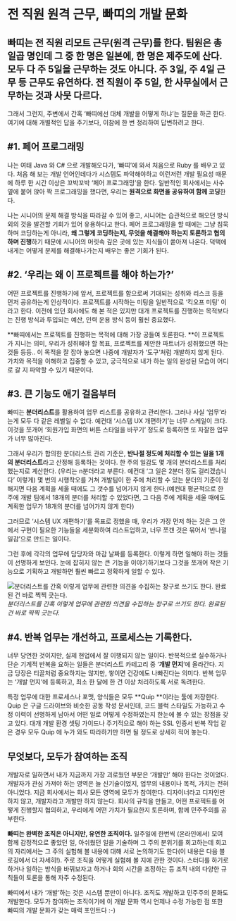 
# 전 직원 원격 근무, 빠띠의 개발 문화

## 빠띠는 전 직원 리모트 근무(원격 근무)를 한다. 팀원은 총 일곱 명인데 그 중 한 명은 일본에, 한 명은 제주도에 산다. 모두 다 주 5일을 근무하는 것도 아니다. 주 3일, 주 4일 근무 등 근무도 유연하다. 전 직원이 주 5일, 한 사무실에서 근무하는 것과 사뭇 다르다.

그래서 그런지, 주변에서 간혹 ‘빠띠에선 대체 개발을 어떻게 하냐’는 질문을 하곤 한다. 여기에 대해 개별적인 답을 주기보다, 이참에 한 번 정리하여 답변하려고 한다.

## #1. 페어 프로그래밍

나는 여태 Java 와 C# 으로 개발해오다가, ‘빠띠’에 와서 처음으로 Ruby 를 배우고 있다. 처음 해 보는 개발 언어인데다가 시스템도 파악해야하고 이런저런 개발 필요성 때문에 하루 한 시간 이상은 꼬박꼬박 ‘페어 프로그래밍’을 한다. 일반적인 회사에서는 사수 옆에 붙어 앉아 짝 프로그래밍을 했다면, 우리는 **원격으로 화면을 공유하여 함께 코딩**한다.

나는 시니어의 문제 해결 방식을 따라갈 수 있어 좋고, 시니어는 습관적으로 해오던 방식 외의 것을 발견할 기회가 있어 유용하다고 한다. 페어 프로그래밍을 할 때에는 그냥 침묵하며 코딩하는게 아니라, **왜 그렇게 코딩하는지, 무엇을 해결해야 하는지 토론하고 협의하며 진행**하기 때문에 시니어의 머릿속 깊은 곳에 있는 지식들이 쏟아져 나온다. 덕택에 내게는 어떻게 문제를 해결해나가는지 배우는 좋은 기회가 된다.

## #2. ‘우리는 왜 이 프로젝트를 해야 하는가?’

어떤 프로젝트를 진행하기에 앞서, 프로젝트를 함으로써 기대되는 성취와 리스크 등을 먼저 공유하는게 인상적이다. 프로젝트를 시작하는 미팅을 일반적으로 ‘킥오프 미팅’ 이라고 한다. 이전에 있던 회사에도 해 본 적은 있지만 대개 프로젝트를 진행하는 목적보다는 진행 방식과 투입되는 예산, 인력 운용 방식 등이 훨씬 중요했다.

**빠띠에서는 프로젝트를 진행하는 목적에 대해 가장 공들여 토론한다. **이 프로젝트가 지니는 의미, 우리가 성취해야 할 목표, 프로젝트를 제안한 파트너가 성취했으면 하는 것들 등등.. 이 목적을 잘 잡아 놓으면 나중에 개발자가 ‘도구’처럼 개발하지 않게 된다. 가치와 목적을 이해하고 집중할 수 있고, 궁극적으로 내가 하는 일의 완성된 모습이 어디로 갈 지 파악할 수 있기 때문이다.

## #3. 큰 기능도 애기 걸음부터

빠띠는 **분더리스트**를 활용하여 업무 리스트를 공유하고 관리한다. 그러나 사실 ‘업무’라는게 모두 다 같은 레벨일 수 없다. 예컨대 ‘시스템 UX 개편하기’는 너무 스케일이 크다. 이것을 쪼개어 ‘회원가입 화면의 버튼 스타일을 바꾸기’ 정도로 등록하면 또 자잘한 업무가 너무 많아진다.

그래서 우리가 합의한 분더리스트 관리 기준은, **반나절 정도에 처리할 수 있는 일을 1개의 분더리스트**라고 산정해 등록하는 것이다. 한 주의 일감도 몇 개의 분더리스트를 처리했는지로 계산한다. (우리는 n분더라고 부른다. 예컨대 ‘그 일은 2분더 정도 걸리겠습니다’ 이렇게) 몇 번의 시행착오를 거쳐 개발팀이 한 주에 처리할 수 있는 분더의 기준이 정해지면 다음 계획을 세울 때에도 그 갯수를 넘어가지 않게 한다.(예컨대 평균적으로 한 주에 개발 팀에서 18개의 분더를 처리할 수 있었다면, 그 다음 주에 계획을 세울 때에도 계획한 업무가 18개의 분더를 넘어가지 않게 한다)

그러므로 ‘시스템 UX 개편하기’를 목표로 정했을 때, 우리가 가장 먼저 하는 것은 그 안에서 구현이 필요한 기능들을 세분화하여 리스트업하고, 너무 쪼갠 것은 묶어서 ‘반나절 일감’으로 만드는 일이다.

그런 후에 각각의 업무에 담당자와 마감 날짜를 등록한다. 이렇게 하면 일해야 하는 것들이 선명하게 보인다. 눈에 잡히지 않는 큰 기능을 이야기하기보다 그것을 쪼개어 작은 기능으로 기획하고 개발하면 훨씬 빠르고 정확하게 일할 수 있다.

![분더리스트를 간혹 이렇게 업무에 관련한 의견을 수집하는 창구로 쓰기도 한다. 완료된 건 바로 찍찍 긋는다.](/assets/images/전-직원-원격-근무-빠띠의-개발-문화/1*3OJ-Xa0DXZ07_A1IvRJ2NQ.png)*분더리스트를 간혹 이렇게 업무에 관련한 의견을 수집하는 창구로 쓰기도 한다. 완료된 건 바로 찍찍 긋는다.*

## #4. 반복 업무는 개선하고, 프로세스는 기록한다.

너무 당연한 것이지만, 실제 현업에서 잘 이행되지 않는 일이다. 반복적으로 실수하거나 단순 기계적 반복을 요하는 일들은 분더리스트 카테고리 중 ‘**개발 먼지**’에 올라간다. 지금 당장은 티끌처럼 중요하지는 않지만, 쌓이면 건강에도 나빠진다는 의미다. 반복 업무는 ‘개발 먼지’에 등록하고, 최소 한 달에 한 건 이상 처리하도록 서로 독려한다.

특정 업무에 대한 프로세스나 포맷, 양식들은 모두 **Quip **이라는 툴에 저장한다. Quip 은 구글 드라이브와 비슷한 공동 작성 문서인데, 코드 블럭 스타일도 가능하고 수정 이력이 선명하게 남아서 어떤 일로 어떻게 수정하였는지 한눈에 볼 수 있는 장점을 갖고 있다. 대개 개발 환경 셋팅 가이드나 주기적으로 해야 하는 SSL 인증서 반복 작업 같은 경우 모두 Quip 에 누가 와도 따라하기만 하면 될 정도로 상세히 적어 놓는다.

## 무엇보다, 모두가 참여하는 조직

개발자로 일하면서 내가 지금까지 가장 괴로웠던 부분은 ‘개발만’ 해야 한다는 것이었다. 개발자가 관심 가져야 하는 영역은 늘 신기술이었지, 업무의 내용이나 목적, 가치는 전혀 아니었다. 지금 회사에서는 회사 모든 영역에 모두가 참여한다. 디자이너라고 디자인만 하지 않고, 개발자라고 개발만 하지 않는다. 회사의 규칙을 만들고, 어떤 프로젝트를 어떻게 진행할지 협의하고, 우리에게 어떤 가치가 필요한지 토론하며, 함께 민주주의를 공부한다.

**빠띠는 완벽한 조직은 아니지만, 유연한 조직이다.** 일주일에 한번씩 (온라인에서) 모여 함께 감정적으로 좋았던 일, 아쉬웠던 일을 기술하며 그 주의 분위기를 회고하는데 회고의 자리에서는 그 주의 실험해 볼 내용에 대해 서로 논의하기도 한다(이 내용은 다음 블로깅에서 더 자세히!). 주로 조직을 어떻게 실험해 볼 지에 관한 것이다. 스터디를 하기로 하거나 일하는 방식을 바꿔보자고 하거나 회의 시간을 조정하는 등 조직 내의 다양한 규칙들이 토론을 통해 자주 수정된다.

빠띠에서 내가 ‘개발’하는 것은 시스템 뿐만이 아니다. 조직도 개발하고 민주주의 문화도 개발한다. 모두가 참여하는 조직이기에 이 개발 문화 역시 언제나 수정 가능한 점 또한 빠띠의 개발 문화가 갖는 매력 포인트다 :-)